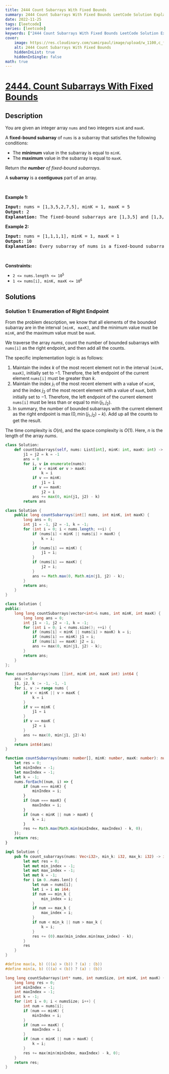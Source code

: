 ```yaml
---
title: 2444 Count Subarrays With Fixed Bounds
summary: 2444 Count Subarrays With Fixed Bounds LeetCode Solution Explained
date: 2022-11-25
tags: [leetcode]
series: [leetcode]
keywords: ["2444 Count Subarrays With Fixed Bounds LeetCode Solution Explained in all languages", "2444 Count Subarrays With Fixed Bounds", "LeetCode", "leetcode solution in Python3 C++ Java Go PHP Ruby Swift TypeScript Rust C# JavaScript C", "GeeksforGeeks", "InterviewBit", "Coding Ninjas", "HackerRank", "HackerEarth", "CodeChef", "TopCoder", "AlgoExpert", "freeCodeCamp", "Codeforces", "GitHub", "AtCoder", "Samir Paul"]
cover:
    image: https://res.cloudinary.com/samirpaul/image/upload/w_1100,c_fit,co_rgb:FFFFFF,l_text:Arial_75_bold:2444 Count Subarrays With Fixed Bounds - Solution Explained/problem-solving.webp
    alt: 2444 Count Subarrays With Fixed Bounds
    hiddenInList: true
    hiddenInSingle: false
math: true
---
```



# [2444. Count Subarrays With Fixed Bounds](https://leetcode.com/problems/count-subarrays-with-fixed-bounds)


## Description

<p>You are given an integer array <code>nums</code> and two integers <code>minK</code> and <code>maxK</code>.</p>

<p>A <strong>fixed-bound subarray</strong> of <code>nums</code> is a subarray that satisfies the following conditions:</p>

<ul>
	<li>The <strong>minimum</strong> value in the subarray is equal to <code>minK</code>.</li>
	<li>The <strong>maximum</strong> value in the subarray is equal to <code>maxK</code>.</li>
</ul>

<p>Return <em>the <strong>number</strong> of fixed-bound subarrays</em>.</p>

<p>A <strong>subarray</strong> is a <strong>contiguous</strong> part of an array.</p>

<p>&nbsp;</p>
<p><strong class="example">Example 1:</strong></p>

<pre>
<strong>Input:</strong> nums = [1,3,5,2,7,5], minK = 1, maxK = 5
<strong>Output:</strong> 2
<strong>Explanation:</strong> The fixed-bound subarrays are [1,3,5] and [1,3,5,2].
</pre>

<p><strong class="example">Example 2:</strong></p>

<pre>
<strong>Input:</strong> nums = [1,1,1,1], minK = 1, maxK = 1
<strong>Output:</strong> 10
<strong>Explanation:</strong> Every subarray of nums is a fixed-bound subarray. There are 10 possible subarrays.
</pre>

<p>&nbsp;</p>
<p><strong>Constraints:</strong></p>

<ul>
	<li><code>2 &lt;= nums.length &lt;= 10<sup>5</sup></code></li>
	<li><code>1 &lt;= nums[i], minK, maxK &lt;= 10<sup>6</sup></code></li>
</ul>

## Solutions

### Solution 1: Enumeration of Right Endpoint

From the problem description, we know that all elements of the bounded subarray are in the interval `[minK, maxK]`, and the minimum value must be `minK`, and the maximum value must be `maxK`.

We traverse the array $nums$, count the number of bounded subarrays with `nums[i]` as the right endpoint, and then add all the counts.

The specific implementation logic is as follows:

1. Maintain the index $k$ of the most recent element not in the interval `[minK, maxK]`, initially set to $-1$. Therefore, the left endpoint of the current element `nums[i]` must be greater than $k$.
1. Maintain the index $j_1$ of the most recent element with a value of `minK`, and the index $j_2$ of the most recent element with a value of `maxK`, both initially set to $-1$. Therefore, the left endpoint of the current element `nums[i]` must be less than or equal to $\min(j_1, j_2)$.
1. In summary, the number of bounded subarrays with the current element as the right endpoint is $\max(0, \min(j_1, j_2) - k)$. Add up all the counts to get the result.

The time complexity is $O(n)$, and the space complexity is $O(1)$. Here, $n$ is the length of the array $nums$.

<!-- tabs:start -->

```python
class Solution:
    def countSubarrays(self, nums: List[int], minK: int, maxK: int) -> int:
        j1 = j2 = k = -1
        ans = 0
        for i, v in enumerate(nums):
            if v < minK or v > maxK:
                k = i
            if v == minK:
                j1 = i
            if v == maxK:
                j2 = i
            ans += max(0, min(j1, j2) - k)
        return ans
```

```java
class Solution {
    public long countSubarrays(int[] nums, int minK, int maxK) {
        long ans = 0;
        int j1 = -1, j2 = -1, k = -1;
        for (int i = 0; i < nums.length; ++i) {
            if (nums[i] < minK || nums[i] > maxK) {
                k = i;
            }
            if (nums[i] == minK) {
                j1 = i;
            }
            if (nums[i] == maxK) {
                j2 = i;
            }
            ans += Math.max(0, Math.min(j1, j2) - k);
        }
        return ans;
    }
}
```

```cpp
class Solution {
public:
    long long countSubarrays(vector<int>& nums, int minK, int maxK) {
        long long ans = 0;
        int j1 = -1, j2 = -1, k = -1;
        for (int i = 0; i < nums.size(); ++i) {
            if (nums[i] < minK || nums[i] > maxK) k = i;
            if (nums[i] == minK) j1 = i;
            if (nums[i] == maxK) j2 = i;
            ans += max(0, min(j1, j2) - k);
        }
        return ans;
    }
};
```

```go
func countSubarrays(nums []int, minK int, maxK int) int64 {
	ans := 0
	j1, j2, k := -1, -1, -1
	for i, v := range nums {
		if v < minK || v > maxK {
			k = i
		}
		if v == minK {
			j1 = i
		}
		if v == maxK {
			j2 = i
		}
		ans += max(0, min(j1, j2)-k)
	}
	return int64(ans)
}
```

```ts
function countSubarrays(nums: number[], minK: number, maxK: number): number {
    let res = 0;
    let minIndex = -1;
    let maxIndex = -1;
    let k = -1;
    nums.forEach((num, i) => {
        if (num === minK) {
            minIndex = i;
        }
        if (num === maxK) {
            maxIndex = i;
        }
        if (num < minK || num > maxK) {
            k = i;
        }
        res += Math.max(Math.min(minIndex, maxIndex) - k, 0);
    });
    return res;
}
```

```rust
impl Solution {
    pub fn count_subarrays(nums: Vec<i32>, min_k: i32, max_k: i32) -> i64 {
        let mut res = 0;
        let mut min_index = -1;
        let mut max_index = -1;
        let mut k = -1;
        for i in 0..nums.len() {
            let num = nums[i];
            let i = i as i64;
            if num == min_k {
                min_index = i;
            }
            if num == max_k {
                max_index = i;
            }
            if num < min_k || num > max_k {
                k = i;
            }
            res += (0).max(min_index.min(max_index) - k);
        }
        res
    }
}
```

```c
#define max(a, b) (((a) > (b)) ? (a) : (b))
#define min(a, b) (((a) < (b)) ? (a) : (b))

long long countSubarrays(int* nums, int numsSize, int minK, int maxK) {
    long long res = 0;
    int minIndex = -1;
    int maxIndex = -1;
    int k = -1;
    for (int i = 0; i < numsSize; i++) {
        int num = nums[i];
        if (num == minK) {
            minIndex = i;
        }
        if (num == maxK) {
            maxIndex = i;
        }
        if (num < minK || num > maxK) {
            k = i;
        }
        res += max(min(minIndex, maxIndex) - k, 0);
    }
    return res;
}
```

<!-- tabs:end -->

<!-- end -->
